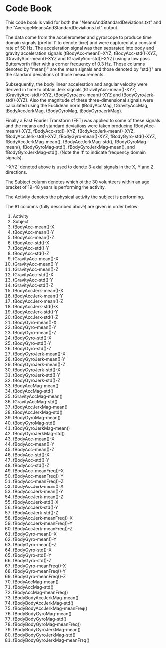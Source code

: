 Code Book
========================================================

This code book is valid for both the "MeansAndStandardDeviations.txt" and the "AverageMeansAndStandardDeviations.txt" output.

The data come from the accelerometer and gyroscope to produce time domain signals (prefix 't' to denote time) and were  captured at a constant rate of 50 Hz. The acceleration signal was then separated into body and gravity acceleration signals (tBodyAcc-mean()-XYZ, tBodyAcc-std()-XYZ, tGravityAcc-mean()-XYZ and tGravityAcc-std()-XYZ) using a low pass Butterworth filter with a corner frequency of 0.3 Hz.  Those columns denoted by "mean()" are the mean signals and those denoted by "std()" are the standard deviations of those measurements.

Subsequently, the body linear acceleration and angular velocity were derived in time to obtain Jerk signals (tGravityAcc-mean()-XYZ, tGravityAcc-std()-XYZ, tBodyGyroJerk-mean()-XYZ and tBodyGyroJerk-std()-XYZ). Also the magnitude of these three-dimensional signals were calculated using the Euclidean norm (tBodyAccMag, tGravityAccMag, tBodyAccJerkMag, tBodyGyroMag, tBodyGyroJerkMag). 

Finally a Fast Fourier Transform (FFT) was applied to some of these signals and the means and standard deviations were taken producing fBodyAcc-mean()-XYZ, fBodyAcc-std()-XYZ, fBodyAccJerk-mean()-XYZ, fBodyAccJerk-std()-XYZ, fBodyGyro-mean()-XYZ, fBodyGyro-std()-XYZ, fBodyAccJerkMag-mean(), fBodyAccJerkMag-std(), fBodyGyroMag-mean(), fBodyGyroMag-std(), fBodyGyroJerkMag-mean(), and fBodyGyroJerkMag-std(). (Note the 'f' to indicate frequency domain signals). 

'-XYZ' denoted above is used to denote 3-axial signals in the X, Y and Z directions.

The Subject column denotes which of the 30 volunteers within an age bracket of 19-48 years is performing the activity.

The Activity denotes the physical activity the subject is performing.

The 81 columns (fully described above) are given in order below:

1. Activity
2. Subject
3. tBodyAcc-mean()-X
4. tBodyAcc-mean()-Y
5. tBodyAcc-mean()-Z
6. tBodyAcc-std()-X
7. tBodyAcc-std()-Y
8. tBodyAcc-std()-Z               
9. tGravityAcc-mean()-X           
10. tGravityAcc-mean()-Y           
11. tGravityAcc-mean()-Z
12. tGravityAcc-std()-X            
13. tGravityAcc-std()-Y            
14. tGravityAcc-std()-Z            
15. tBodyAccJerk-mean()-X          
16. tBodyAccJerk-mean()-Y          
17. tBodyAccJerk-mean()-Z          
18. tBodyAccJerk-std()-X           
19. tBodyAccJerk-std()-Y           
20. tBodyAccJerk-std()-Z           
21. tBodyGyro-mean()-X             
22. tBodyGyro-mean()-Y             
23. tBodyGyro-mean()-Z             
24. tBodyGyro-std()-X              
25. tBodyGyro-std()-Y              
26. tBodyGyro-std()-Z              
27. tBodyGyroJerk-mean()-X         
28. tBodyGyroJerk-mean()-Y         
29. tBodyGyroJerk-mean()-Z         
30. tBodyGyroJerk-std()-X          
31. tBodyGyroJerk-std()-Y          
32. tBodyGyroJerk-std()-Z          
33. tBodyAccMag-mean()             
34. tBodyAccMag-std()              
35. tGravityAccMag-mean()          
36. tGravityAccMag-std()           
37. tBodyAccJerkMag-mean()         
38. tBodyAccJerkMag-std()          
39. tBodyGyroMag-mean()            
40. tBodyGyroMag-std()             
41. tBodyGyroJerkMag-mean()        
42. tBodyGyroJerkMag-std()         
43. fBodyAcc-mean()-X              
44. fBodyAcc-mean()-Y              
45. fBodyAcc-mean()-Z              
46. fBodyAcc-std()-X               
47. fBodyAcc-std()-Y               
48. fBodyAcc-std()-Z               
49. fBodyAcc-meanFreq()-X          
50. fBodyAcc-meanFreq()-Y          
51. fBodyAcc-meanFreq()-Z          
52. fBodyAccJerk-mean()-X          
53. fBodyAccJerk-mean()-Y          
54. fBodyAccJerk-mean()-Z          
55. fBodyAccJerk-std()-X           
56. fBodyAccJerk-std()-Y           
57. fBodyAccJerk-std()-Z           
58. fBodyAccJerk-meanFreq()-X      
59. fBodyAccJerk-meanFreq()-Y      
60. fBodyAccJerk-meanFreq()-Z      
61. fBodyGyro-mean()-X             
62. fBodyGyro-mean()-Y             
63. fBodyGyro-mean()-Z             
64. fBodyGyro-std()-X              
65. fBodyGyro-std()-Y              
66. fBodyGyro-std()-Z              
67. fBodyGyro-meanFreq()-X         
68. fBodyGyro-meanFreq()-Y         
69. fBodyGyro-meanFreq()-Z         
70. fBodyAccMag-mean()             
71. fBodyAccMag-std()              
72. fBodyAccMag-meanFreq()         
73. fBodyBodyAccJerkMag-mean()     
74. fBodyBodyAccJerkMag-std()      
75. fBodyBodyAccJerkMag-meanFreq() 
76. fBodyBodyGyroMag-mean()        
77. fBodyBodyGyroMag-std()         
78. fBodyBodyGyroMag-meanFreq()    
79. fBodyBodyGyroJerkMag-mean()    
80. fBodyBodyGyroJerkMag-std()     
81. fBodyBodyGyroJerkMag-meanFreq()
